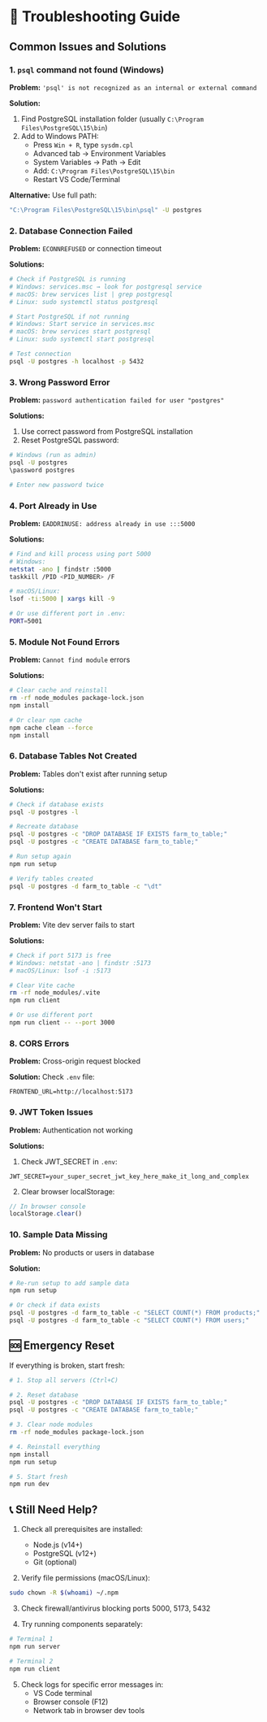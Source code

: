 # 🔧 Troubleshooting Guide

## Common Issues and Solutions

### 1. `psql` command not found (Windows)

**Problem:** `'psql' is not recognized as an internal or external command`

**Solution:**
1. Find PostgreSQL installation folder (usually `C:\Program Files\PostgreSQL\15\bin`)
2. Add to Windows PATH:
   - Press `Win + R`, type `sysdm.cpl`
   - Advanced tab → Environment Variables
   - System Variables → Path → Edit
   - Add: `C:\Program Files\PostgreSQL\15\bin`
   - Restart VS Code/Terminal

**Alternative:** Use full path:
```bash
"C:\Program Files\PostgreSQL\15\bin\psql" -U postgres
```

### 2. Database Connection Failed

**Problem:** `ECONNREFUSED` or connection timeout

**Solutions:**
```bash
# Check if PostgreSQL is running
# Windows: services.msc → look for postgresql service
# macOS: brew services list | grep postgresql  
# Linux: sudo systemctl status postgresql

# Start PostgreSQL if not running
# Windows: Start service in services.msc
# macOS: brew services start postgresql
# Linux: sudo systemctl start postgresql

# Test connection
psql -U postgres -h localhost -p 5432
```

### 3. Wrong Password Error

**Problem:** `password authentication failed for user "postgres"`

**Solutions:**
1. Use correct password from PostgreSQL installation
2. Reset PostgreSQL password:
```bash
# Windows (run as admin)
psql -U postgres
\password postgres

# Enter new password twice
```

### 4. Port Already in Use

**Problem:** `EADDRINUSE: address already in use :::5000`

**Solutions:**
```bash
# Find and kill process using port 5000
# Windows:
netstat -ano | findstr :5000
taskkill /PID <PID_NUMBER> /F

# macOS/Linux:
lsof -ti:5000 | xargs kill -9

# Or use different port in .env:
PORT=5001
```

### 5. Module Not Found Errors

**Problem:** `Cannot find module` errors

**Solutions:**
```bash
# Clear cache and reinstall
rm -rf node_modules package-lock.json
npm install

# Or clear npm cache
npm cache clean --force
npm install
```

### 6. Database Tables Not Created

**Problem:** Tables don't exist after running setup

**Solutions:**
```bash
# Check if database exists
psql -U postgres -l

# Recreate database
psql -U postgres -c "DROP DATABASE IF EXISTS farm_to_table;"
psql -U postgres -c "CREATE DATABASE farm_to_table;"

# Run setup again
npm run setup

# Verify tables created
psql -U postgres -d farm_to_table -c "\dt"
```

### 7. Frontend Won't Start

**Problem:** Vite dev server fails to start

**Solutions:**
```bash
# Check if port 5173 is free
# Windows: netstat -ano | findstr :5173
# macOS/Linux: lsof -i :5173

# Clear Vite cache
rm -rf node_modules/.vite
npm run client

# Or use different port
npm run client -- --port 3000
```

### 8. CORS Errors

**Problem:** Cross-origin request blocked

**Solution:** Check `.env` file:
```env
FRONTEND_URL=http://localhost:5173
```

### 9. JWT Token Issues

**Problem:** Authentication not working

**Solutions:**
1. Check JWT_SECRET in `.env`:
```env
JWT_SECRET=your_super_secret_jwt_key_here_make_it_long_and_complex
```

2. Clear browser localStorage:
```javascript
// In browser console
localStorage.clear()
```

### 10. Sample Data Missing

**Problem:** No products or users in database

**Solution:**
```bash
# Re-run setup to add sample data
npm run setup

# Or check if data exists
psql -U postgres -d farm_to_table -c "SELECT COUNT(*) FROM products;"
psql -U postgres -d farm_to_table -c "SELECT COUNT(*) FROM users;"
```

## 🆘 Emergency Reset

If everything is broken, start fresh:

```bash
# 1. Stop all servers (Ctrl+C)

# 2. Reset database
psql -U postgres -c "DROP DATABASE IF EXISTS farm_to_table;"
psql -U postgres -c "CREATE DATABASE farm_to_table;"

# 3. Clear node modules
rm -rf node_modules package-lock.json

# 4. Reinstall everything
npm install
npm run setup

# 5. Start fresh
npm run dev
```

## 📞 Still Need Help?

1. Check all prerequisites are installed:
   - Node.js (v14+)
   - PostgreSQL (v12+)
   - Git (optional)

2. Verify file permissions (macOS/Linux):
```bash
sudo chown -R $(whoami) ~/.npm
```

3. Check firewall/antivirus blocking ports 5000, 5173, 5432

4. Try running components separately:
```bash
# Terminal 1
npm run server

# Terminal 2  
npm run client
```

5. Check logs for specific error messages in:
   - VS Code terminal
   - Browser console (F12)
   - Network tab in browser dev tools